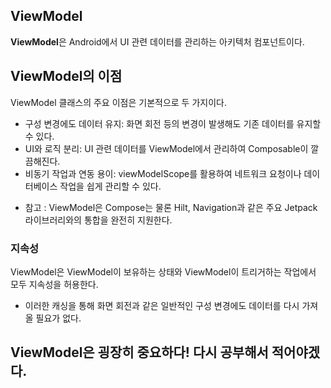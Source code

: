 ## ViewModel
**ViewModel**은 Android에서 UI 관련 데이터를 관리하는 아키텍처 컴포넌트이다.

## ViewModel의 이점
ViewModel 클래스의 주요 이점은 기본적으로 두 가지이다.
+ 구성 변경에도 데이터 유지: 화면 회전 등의 변경이 발생해도 기존 데이터를 유지할 수 있다.
+ UI와 로직 분리: UI 관련 데이터를 ViewModel에서 관리하여 Composable이 깔끔해진다.
+ 비동기 작업과 연동 용이: viewModelScope를 활용하여 네트워크 요청이나 데이터베이스 작업을 쉽게 관리할 수 있다.
- 참고 : ViewModel은 Compose는 물론 Hilt, Navigation과 같은 주요 Jetpack 라이브러리와의 통합을 완전히 지원한다.

### 지속성
ViewModel은 ViewModel이 보유하는 상태와 ViewModel이 트리거하는 작업에서 모두 지속성을 허용한다.
+ 이러한 캐싱을 통해 화면 회전과 같은 일반적인 구성 변경에도 데이터를 다시 가져올 필요가 없다.

## ViewModel은 굉장히 중요하다! 다시 공부해서 적어야겠다.